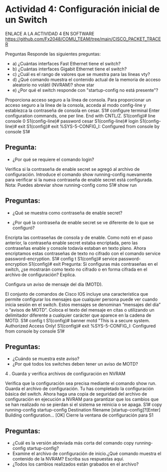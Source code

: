 # Actividad 4: Configuración inicial de un Switch
ENLACE A LA ACTIVIDAD 4 EN SOFTWARE
https://github.com/Fx2048/COMU_TEAM/tree/main/CISCO_PACKET_TRACER

Preguntas
Responde las siguientes preguntas:
- a) ¿Cuántas interfaces Fast Ethernet tiene el switch?
- b) ¿Cuántas interfaces Gigabit Ethernet tiene el switch?
- c) ¿Cuál es el rango de valores que se muestra para las líneas vty?
- d) ¿Qué comando muestra el contenido actual de la memoria de acceso aleatorio no volátil
(NVRAM)? show star
- e) ¿Por qué el switch responde con "startup-config no está presente"?

Proporciona acceso seguro a la línea de consola.
Para proporcionar un acceso seguro a la línea de la consola, acceda al modo config-line y establezca
la contraseña de consola en cesar.
S1# configure terminal
Enter configuration commands, one per line. End with CNTL/Z.
S1(config)# line console 0
S1(config-line)# password cesar
S1(config-line)# login
S1(config-line)# exit
S1(config)# exit
%SYS-5-CONFIG_I: Configured from console by console
S1#
## Pregunta:

- ¿Por qué se requiere el comando login?


Verifica si la contraseña de enable secret se agregó al archivo de configuración.
Introduce el comando show running-config nuevamente para verificar si la nueva contraseña de
enable secret está configurada.
Nota: Puedes abreviar show running-config como
S1# show run
## Preguntas:
- ¿Qué se muestra como contraseña de enable secret?

- ¿Por qué la contraseña de enable secret se ve diferente de lo que se configuró?

Encripta las contraseñas de consola y de enable.
Como notó en el paso anterior, la contraseña enable secret estaba encriptada, pero las contraseñas
enable y console todavía estaban en texto plano. Ahora encriptamos estas contraseñas de texto no
cifrado con el comando service password-encryption.
S1# config t
S1(config)# service password-encryption
S1(config)# exit
Pregunta:
Si configuras más contraseñas en el switch, ¿se mostrarán como texto no cifrado o en forma cifrada
en el archivo de configuración? Explica.


Configura un aviso de mensaje del día (MOTD).

El conjunto de comandos de Cisco IOS incluye una característica que permite configurar los
mensajes que cualquier persona puede ver cuando inicia sesión en el switch. Estos mensajes se
denominan “mensajes del día” o “avisos de MOTD”. Coloca el texto del mensaje en citas o utilizando
un delimitador diferente a cualquier carácter que aparece en la cadena de MOTD.
S1# config t
S1(config)# banner motd "This is a secure system. Authorized Access Only!
S1(config)# exit
%SYS-5-CONFIG_I: Configured from console by console
S1#
## Preguntas:
- ¿Cuándo se muestra este aviso?
- ¿Por qué todos los switches deben tener un aviso de MOTD?



4 . Guarda y verifica archivos de configuración en NVRAM

Verifica que la configuración sea precisa mediante el comando show run.
Guarda el archivo de configuración. Tu has completado la configuración básica del switch. Ahora
haga una copia de seguridad del archivo de configuración en ejecución a NVRAM para garantizar
que los cambios que se han realizado no se pierdan si el sistema se reinicia o se apaga.
S1# copy running-config startup-config
Destination filename [startup-config]?[Enter]
Building configuration...
[OK]
Cierre la ventana de configuración para S1
## Preguntas:
- ¿Cuál es la versión abreviada más corta del comando copy running-config startup-config?
- Examine el archivo de configuración de inicio.¿Qué comando muestra el contenido de la NVRAM?
Escriba sus respuestas aquí.
- ¿Todos los cambios realizados están grabados en el archivo?

